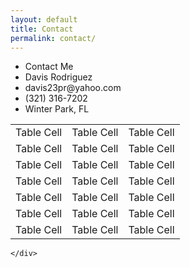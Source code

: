 ```yaml
---
layout: default
title: Contact
permalink: contact/
---
```

<div class="section group">
	<div class="col span_1_of_2">
	<ul id="contactList">
        <li>Contact Me</li>
        <li>Davis Rodriguez</li>
        <li>davis23pr@yahoo.com</li>
        <li>(321) 316-7202</li>
        <li>Winter Park, FL</li>
    </ul>
	</div>
	<div class="col span_1_of_2">
	<table>
    	<tr>
    		<td>Table Cell</td>
    		<td>Table Cell</td>
    		<td>Table Cell</td>
    	</tr>
    	<tr>
    		<td>Table Cell</td>
    		<td>Table Cell</td>
    		<td>Table Cell</td>
    	</tr>
    	<tr>
    		<td>Table Cell</td>
    		<td>Table Cell</td>
    		<td>Table Cell</td>
    	</tr>
    	<tr>
    		<td>Table Cell</td>
    		<td>Table Cell</td>
    		<td>Table Cell</td>
    	</tr>
    	<tr>
    		<td>Table Cell</td>
    		<td>Table Cell</td>
    		<td>Table Cell</td>
    	</tr>
    	<tr>
    		<td>Table Cell</td>
    		<td>Table Cell</td>
    		<td>Table Cell</td>
    	</tr>
    	<tr>
    		<td>Table Cell</td>
    		<td>Table Cell</td>
    		<td>Table Cell</td>
    	</tr>
    </table>


	</div>
</div>
